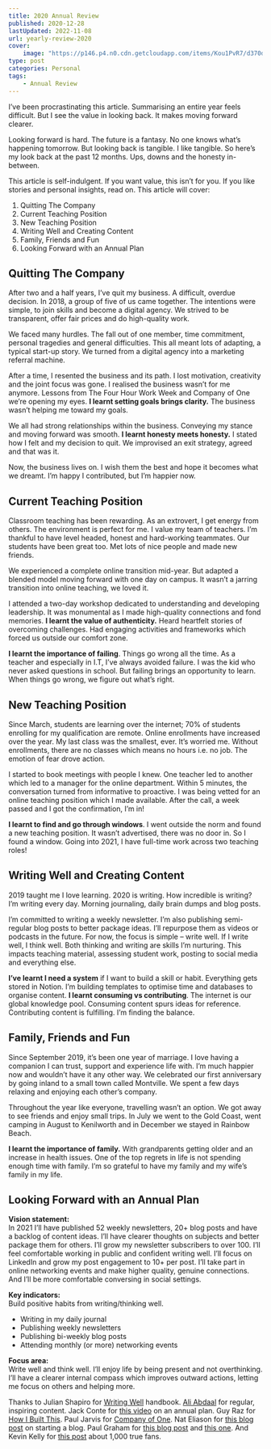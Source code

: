 ```yaml
---
title: 2020 Annual Review 
published: 2020-12-28
lastUpdated: 2022-11-08
url: yearly-review-2020
cover:
    image: "https://p146.p4.n0.cdn.getcloudapp.com/items/Kou1PvR7/d370dfed-e186-4df1-afed-d6888a2d8a08.jpg?v=a9af7f093e098568288698fe94fcfbd5"
type: post
categories: Personal
tags:
    - Annual Review
---
```


<!-- <div class="podcastdotco-wrapper"><iframe class="podcastdotco-player podcastdotco-player--episode" data-target="mrashleyball/a-year-in-review-2020-edition-1" frameborder="0" scrolling="no" src="https://play.pod.co/mrashleyball/a-year-in-review-2020-edition-1" style="overflow:hidden;" width="100%"></iframe><script src="https://play.pod.co/embed/frame-v1.js"></script></div> -->

I’ve been procrastinating this article. Summarising an entire year feels difficult. But I see the value in looking back. It makes moving forward clearer.

Looking forward is hard. The future is a fantasy. No one knows what’s happening tomorrow. But looking back is tangible. I like tangible. So here’s my look back at the past 12 months. Ups, downs and the honesty in-between.

This article is self-indulgent. If you want value, this isn’t for you. If you like stories and personal insights, read on. This article will cover:

1. Quitting The Company
2. Current Teaching Position
3. New Teaching Position
4. Writing Well and Creating Content
5. Family, Friends and Fun
6. Looking Forward with an Annual Plan

## Quitting The Company

After two and a half years, I’ve quit my business. A difficult, overdue decision. In 2018, a group of five of us came together. The intentions were simple, to join skills and become a digital agency. We strived to be transparent, offer fair prices and do high-quality work.

We faced many hurdles. The fall out of one member, time commitment, personal tragedies and general difficulties. This all meant lots of adapting, a typical start-up story. We turned from a digital agency into a marketing referral machine.

After a time, I resented the business and its path. I lost motivation, creativity and the joint focus was gone. I realised the business wasn’t for me anymore. Lessons from The Four Hour Work Week and Company of One we’re opening my eyes. **I learnt setting goals brings clarity.** The business wasn’t helping me toward my goals.

We all had strong relationships within the business. Conveying my stance and moving forward was smooth. **I learnt honesty meets honesty.** I stated how I felt and my decision to quit. We improvised an exit strategy, agreed and that was it.

Now, the business lives on. I wish them the best and hope it becomes what we dreamt. I’m happy I contributed, but I’m happier now.

## Current Teaching Position

Classroom teaching has been rewarding. As an extrovert, I get energy from others. The environment is perfect for me. I value my team of teachers. I’m thankful to have level headed, honest and hard-working teammates. Our students have been great too. Met lots of nice people and made new friends.

We experienced a complete online transition mid-year. But adapted a blended model moving forward with one day on campus. It wasn’t a jarring transition into online teaching, we loved it.

I attended a two-day workshop dedicated to understanding and developing leadership. It was monumental as I made high-quality connections and fond memories. **I learnt the value of authenticity.** Heard heartfelt stories of overcoming challenges. Had engaging activities and frameworks which forced us outside our comfort zone.

**I learnt the importance of failing**. Things go wrong all the time. As a teacher and especially in I.T, I’ve always avoided failure. I was the kid who never asked questions in school. But failing brings an opportunity to learn. When things go wrong, we figure out what’s right.

## New Teaching Position

Since March, students are learning over the internet; 70% of students enrolling for my qualification are remote. Online enrollments have increased over the year. My last class was the smallest, ever. It’s worried me. Without enrollments, there are no classes which means no hours i.e. no job. The emotion of fear drove action.

I started to book meetings with people I knew. One teacher led to another which led to a manager for the online department. Within 5 minutes, the conversation turned from informative to proactive. I was being vetted for an online teaching position which I made available. After the call, a week passed and I got the confirmation, I’m in!

**I learnt to find and go through windows**. I went outside the norm and found a new teaching position. It wasn’t advertised, there was no door in. So I found a window. Going into 2021, I have full-time work across two teaching roles!

## Writing Well and Creating Content

2019 taught me I love learning. 2020 is writing. How incredible is writing? I’m writing every day. Morning journaling, daily brain dumps and blog posts.

I’m committed to writing a weekly newsletter. I’m also publishing semi-regular blog posts to better package ideas. I’ll repurpose them as videos or podcasts in the future. For now, the focus is simple – write well. If I write well, I think well. Both thinking and writing are skills I’m nurturing. This impacts teaching material, assessing student work, posting to social media and everything else.

**I’ve learnt I need a system** if I want to build a skill or habit. Everything gets stored in Notion. I’m building templates to optimise time and databases to organise content. **I learnt consuming vs contributing**. The internet is our global knowledge pool. Consuming content spurs ideas for reference. Contributing content is fulfilling. I’m finding the balance.

## Family, Friends and Fun

Since September 2019, it’s been one year of marriage. I love having a companion I can trust, support and experience life with. I’m much happier now and wouldn’t have it any other way. We celebrated our first anniversary by going inland to a small town called Montville. We spent a few days relaxing and enjoying each other’s company.

Throughout the year like everyone, travelling wasn’t an option. We got away to see friends and enjoy small trips. In July we went to the Gold Coast, went camping in August to Kenilworth and in December we stayed in Rainbow Beach.

**I learnt the importance of family.** With grandparents getting older and an increase in health issues. One of the top regrets in life is not spending enough time with family. I’m so grateful to have my family and my wife’s family in my life.

## Looking Forward with an Annual Plan

**Vision statement:**  
In 2021 I’ll have published 52 weekly newsletters, 20+ blog posts and have a backlog of content ideas. I’ll have clearer thoughts on subjects and better package them for others. I’ll grow my newsletter subscribers to over 100. I’ll feel comfortable working in public and confident writing well. I’ll focus on LinkedIn and grow my post engagement to 10+ per post. I’ll take part in online networking events and make higher quality, genuine connections. And I’ll be more comfortable conversing in social settings.

**Key indicators:**  
Build positive habits from writing/thinking well.

- Writing in my daily journal
- Publishing weekly newsletters
- Publishing bi-weekly blog posts
- Attending monthly (or more) networking events

**Focus area:**  
Write well and think well. I’ll enjoy life by being present and not overthinking. I’ll have a clearer internal compass which improves outward actions, letting me focus on others and helping more.

Thanks to Julian Shapiro for [Writing Well](https://www.julian.com/guide/write/intro) handbook. [Ali Abdaal](https://aliabdaal.com/) for regular, inspiring content. Jack Conte for [this video](https://youtu.be/1ex5OfbutUQ) on an annual plan. Guy Raz for [How I Built This](https://www.npr.org/podcasts/510313/how-i-built-this). Paul Jarvis for [Company of One](https://ofone.co/). Nat Eliason for [this blog post](https://www.nateliason.com/blog/start-a-blog) on starting a blog. Paul Graham for [this blog post](http://paulgraham.com/makersschedule.html) and [this one](http://paulgraham.com/todo.html). And Kevin Kelly for [this post](https://kk.org/thetechnium/1000-true-fans/) about 1,000 true fans.